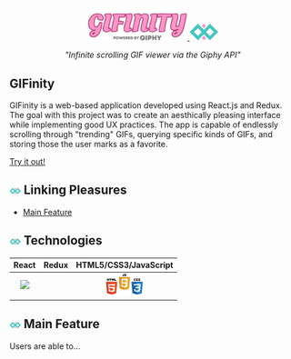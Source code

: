 <p align="center"> 

  

   <a href="https://mvaleriani.github.io/GIFinity">
    <img width='35%' src="https://raw.githubusercontent.com/mvaleriani/GIFinity/master/frontend/assets/newLogo.png">
  </a>

  <a href="https://mvaleriani.github.io/GIFinity">
    <img width='10%' margin="29px"
    src="https://raw.githubusercontent.com/mvaleriani/GIFinity/master/frontend/assets/symbol.png" >
  </a>

  <p align="center"><i>"Infinite scrolling GIF viewer via the Giphy API"</i></p>
</p>

## GIFinity
GIFinity is a web-based application developed using React.js and Redux. The goal with this project was to create an aesthically pleasing interface while implementing good UX practices. The app is capable of endlessly scrolling through "trending" GIFs, querying specific kinds of GIFs, and storing those the user marks as a favorite.

[Try it out!](https://mvaleriani.github.io/GIFinity/)
<!-- ## Why was this created? -->

<!-- In 2017, fake celebrity pornographic videos called Deep Fakes surfaced, creating scandals for all involved and opening the door to what is actually possible to fake. Since it's introduction, the technology behind DeepFakes has been used in politics as well as "revenge porn". As it currently stands, only the quality of the video is able to distinguish the authenticity, and that will disappear as the process is refined.

Our goal with this project was to create a Convolutional Neural Network (CNN) capable of distinguishing between real and faked videos in order to protect the reputation and integrity of anyone who could be affected by faked videos. -->

<a name="links">
  <h2>
    <img width="20px" src="https://raw.githubusercontent.com/mvaleriani/GIFinity/master/frontend/assets/symbol.png">
      Linking Pleasures
  </h2>  
</a>

- [Main Feature](#main-feature)

<a name="technologies">
  <h2>
    <img width="20px" src="https://raw.githubusercontent.com/mvaleriani/GIFinity/master/frontend/assets/symbol.png">
      Technologies
  </h2>  
</a>

|React|Redux|HTML5/CSS3/JavaScript|
|:-------------------------:|:-------------------------:|:-------------------------:|
|<img src="https://raw.githubusercontent.com/MoistCode/Resources/master/Programming/ReadmeStructures/Shallow/images/react.png">| <img src=""/> |<img src="https://github.com/MoistCode/ImaginaryNumblr/blob/master/readme_gifs/Webp.net-resizeimage(4).png">|


<a name="main-feature">
  <h2>
    <img width="20px" src="https://raw.githubusercontent.com/mvaleriani/GIFinity/master/frontend/assets/symbol.png">
      Main Feature
  </h2>  
</a>
  Users are able to... 
  <!-- upload a video, select the face crops they want to test, and once they have 20, run them through the model. From there, the user will wait as the model processes the image and will have the image's authenticity appear. -->
